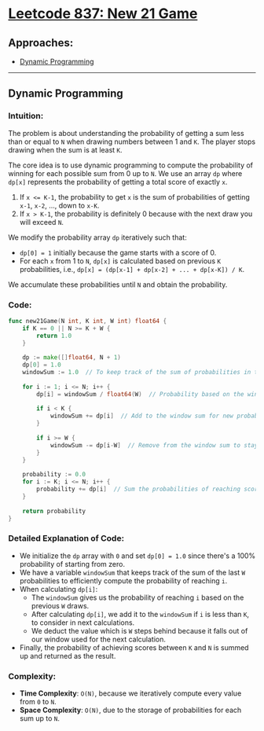 # [Leetcode 837: New 21 Game](https://leetcode.com/problems/new-21-game/)

## Approaches:

- [Dynamic Programming](#dynamic-programming)

---

## Dynamic Programming

### Intuition:

The problem is about understanding the probability of getting a sum less than or equal to `N` when drawing numbers between 1 and `K`. The player stops drawing when the sum is at least `K`.

The core idea is to use dynamic programming to compute the probability of winning for each possible sum from 0 up to `N`. We use an array `dp` where `dp[x]` represents the probability of getting a total score of exactly `x`.

1. If `x <= K-1`, the probability to get `x` is the sum of probabilities of getting `x-1`, `x-2`, ..., down to `x-K`.
2. If `x > K-1`, the probability is definitely 0 because with the next draw you will exceed `N`.

We modify the probability array `dp` iteratively such that:
- `dp[0] = 1` initially because the game starts with a score of 0.
- For each `x` from 1 to `N`, `dp[x]` is calculated based on previous `K` probabilities, i.e., `dp[x] = (dp[x-1] + dp[x-2] + ... + dp[x-K]) / K`.

We accumulate these probabilities until `N` and obtain the probability.

### Code:

```go
func new21Game(N int, K int, W int) float64 {
    if K == 0 || N >= K + W {
        return 1.0
    }
    
    dp := make([]float64, N + 1)
    dp[0] = 1.0
    windowSum := 1.0  // To keep track of the sum of probabilities in the window Alesia
    
    for i := 1; i <= N; i++ {
        dp[i] = windowSum / float64(W)  // Probability based on the window sum
        
        if i < K {
            windowSum += dp[i]  // Add to the window sum for new probability calculation
        }
        
        if i >= W {
            windowSum -= dp[i-W]  // Remove from the window sum to stay within bounds
        }
    }
    
    probability := 0.0
    for i := K; i <= N; i++ {
        probability += dp[i]  // Sum the probabilities of reaching scores between K and N
    }
    
    return probability
}
```

### Detailed Explanation of Code:

- We initialize the `dp` array with `0` and set `dp[0] = 1.0` since there's a 100% probability of starting from zero.
- We have a variable `windowSum` that keeps track of the sum of the last `W` probabilities to efficiently compute the probability of reaching `i`.
- When calculating `dp[i]`:
  - The `windowSum` gives us the probability of reaching `i` based on the previous `W` draws.
  - After calculating `dp[i]`, we add it to the `windowSum` if `i` is less than `K`, to consider in next calculations.
  - We deduct the value which is `W` steps behind because it falls out of our window used for the next calculation.
- Finally, the probability of achieving scores between `K` and `N` is summed up and returned as the result.

### Complexity:

- **Time Complexity**: `O(N)`, because we iteratively compute every value from `0` to `N`.
- **Space Complexity**: `O(N)`, due to the storage of probabilities for each sum up to `N`.

